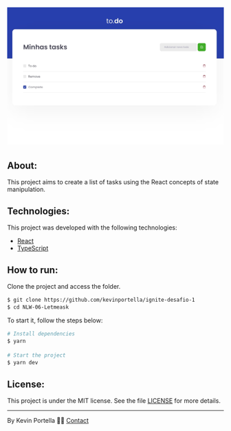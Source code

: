<h1 align="center">
    <img src='./To_do.jpg'>
</h1>

## About: 

This project aims to create a list of tasks using the React concepts of state manipulation. 

## Technologies:

This project was developed with the following technologies: 

- [React](https://reactjs.org)
- [TypeScript](https://www.typescriptlang.org/)

## How to run:

Clone the project and access the folder.

```bash
$ git clone https://github.com/kevinportella/ignite-desafio-1
$ cd NLW-06-Letmeask
```

To start it, follow the steps below: 
```bash
# Install dependencies
$ yarn

# Start the project 
$ yarn dev
```

## License:

This project is under the MIT license. See the file [LICENSE](LICENSE.md) for more details.

---

By Kevin Portella 👋🏽 [Contact](https://www.linkedin.com/in/kevin-bohry-58a4614b/)
